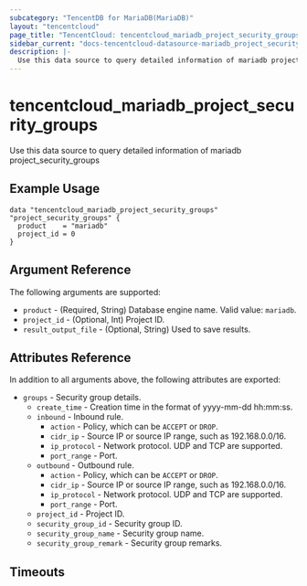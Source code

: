 ```yaml
---
subcategory: "TencentDB for MariaDB(MariaDB)"
layout: "tencentcloud"
page_title: "TencentCloud: tencentcloud_mariadb_project_security_groups"
sidebar_current: "docs-tencentcloud-datasource-mariadb_project_security_groups"
description: |-
  Use this data source to query detailed information of mariadb project_security_groups
---
```


# tencentcloud_mariadb_project_security_groups

Use this data source to query detailed information of mariadb project_security_groups

## Example Usage

```hcl
data "tencentcloud_mariadb_project_security_groups" "project_security_groups" {
  product    = "mariadb"
  project_id = 0
}
```

## Argument Reference

The following arguments are supported:

* `product` - (Required, String) Database engine name. Valid value: `mariadb`.
* `project_id` - (Optional, Int) Project ID.
* `result_output_file` - (Optional, String) Used to save results.

## Attributes Reference

In addition to all arguments above, the following attributes are exported:

* `groups` - Security group details.
  * `create_time` - Creation time in the format of yyyy-mm-dd hh:mm:ss.
  * `inbound` - Inbound rule.
    * `action` - Policy, which can be `ACCEPT` or `DROP`.
    * `cidr_ip` - Source IP or source IP range, such as 192.168.0.0/16.
    * `ip_protocol` - Network protocol. UDP and TCP are supported.
    * `port_range` - Port.
  * `outbound` - Outbound rule.
    * `action` - Policy, which can be `ACCEPT` or `DROP`.
    * `cidr_ip` - Source IP or source IP range, such as 192.168.0.0/16.
    * `ip_protocol` - Network protocol. UDP and TCP are supported.
    * `port_range` - Port.
  * `project_id` - Project ID.
  * `security_group_id` - Security group ID.
  * `security_group_name` - Security group name.
  * `security_group_remark` - Security group remarks.


## Timeouts

<no value>


